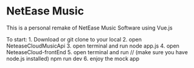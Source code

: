 # NetEase Music
This is a personal remake of NetEase Music Software using Vue.js

To start:
    1. Download or git clone to your local
    2. open NeteaseCloudMusicApi
    3. open terminal and run 
        node app.js
    4. open NeteaseCloud-frontEnd
    5. open terminal and run  // (make sure you have node.js installed)
        npm run dev 
    6. enjoy the mock app